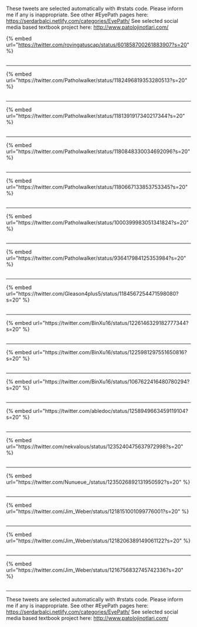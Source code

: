 

These tweets are selected automatically with #rstats code. Please inform me if any is inappropriate.
See other #EyePath pages here: https://serdarbalci.netlify.com/categories/EyePath/ 
See selected social media based textbook project here: http://www.patolojinotlari.com/

{% embed url="https://twitter.com/rovingatuscap/status/601858700261883907?s=20" %}<br>
<br>
<hr>
{% embed url="https://twitter.com/Patholwalker/status/1182496819353280513?s=20" %}<br>
<br>
<hr>
{% embed url="https://twitter.com/Patholwalker/status/1181391917340217344?s=20" %}<br>
<br>
<hr>
{% embed url="https://twitter.com/Patholwalker/status/1180848330034692096?s=20" %}<br>
<br>
<hr>
{% embed url="https://twitter.com/Patholwalker/status/1180667133853753345?s=20" %}<br>
<br>
<hr>
{% embed url="https://twitter.com/Patholwalker/status/1000399983051341824?s=20" %}<br>
<br>
<hr>
{% embed url="https://twitter.com/Patholwalker/status/936417984125353984?s=20" %}<br>
<br>
<hr>
{% embed url="https://twitter.com/Gleason4plus5/status/1184567254471598080?s=20" %}<br>
<br>
<hr>
{% embed url="https://twitter.com/BinXu16/status/1226146329182777344?s=20" %}<br>
<br>
<hr>
{% embed url="https://twitter.com/BinXu16/status/1225981297551650816?s=20" %}<br>
<br>
<hr>
{% embed url="https://twitter.com/BinXu16/status/1067622416480780294?s=20" %}<br>
<br>
<hr>
{% embed url="https://twitter.com/abledoc/status/1258949663459119104?s=20" %}<br>
<br>
<hr>
{% embed url="https://twitter.com/nekvalous/status/1235240475637972998?s=20" %}<br>
<br>
<hr>
{% embed url="https://twitter.com/Nunueue_/status/1235026892131950592?s=20" %}<br>
<br>
<hr>
{% embed url="https://twitter.com/Jim_Weber/status/1218151001099776001?s=20" %}<br>
<br>
<hr>
{% embed url="https://twitter.com/Jim_Weber/status/1218206389149061122?s=20" %}<br>
<br>
<hr>
{% embed url="https://twitter.com/Jim_Weber/status/1216756832745742336?s=20" %}<br>
<br>
<hr>


These tweets are selected automatically with #rstats code. Please inform me if any is inappropriate.
See other #EyePath pages here: https://serdarbalci.netlify.com/categories/EyePath/ 
See selected social media based textbook project here: http://www.patolojinotlari.com/
